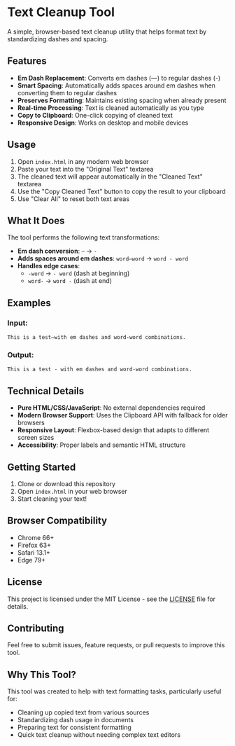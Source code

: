 # Text Cleanup Tool

A simple, browser-based text cleanup utility that helps format text by standardizing dashes and spacing.

## Features

- **Em Dash Replacement**: Converts em dashes (—) to regular dashes (-)
- **Smart Spacing**: Automatically adds spaces around em dashes when converting them to regular dashes
- **Preserves Formatting**: Maintains existing spacing when already present
- **Real-time Processing**: Text is cleaned automatically as you type
- **Copy to Clipboard**: One-click copying of cleaned text
- **Responsive Design**: Works on desktop and mobile devices

## Usage

1. Open `index.html` in any modern web browser
2. Paste your text into the "Original Text" textarea
3. The cleaned text will appear automatically in the "Cleaned Text" textarea
4. Use the "Copy Cleaned Text" button to copy the result to your clipboard
5. Use "Clear All" to reset both text areas

## What It Does

The tool performs the following text transformations:

- **Em dash conversion**: `—` → `-`
- **Adds spaces around em dashes**: `word—word` → `word - word`
- **Handles edge cases**: 
  - `-word` → `- word` (dash at beginning)
  - `word-` → `word -` (dash at end)

## Examples

### Input:
```
This is a test—with em dashes and word-word combinations.
```

### Output:
```
This is a test - with em dashes and word-word combinations.
```

## Technical Details

- **Pure HTML/CSS/JavaScript**: No external dependencies required
- **Modern Browser Support**: Uses the Clipboard API with fallback for older browsers
- **Responsive Layout**: Flexbox-based design that adapts to different screen sizes
- **Accessibility**: Proper labels and semantic HTML structure

## Getting Started

1. Clone or download this repository
2. Open `index.html` in your web browser
3. Start cleaning your text!

## Browser Compatibility

- Chrome 66+
- Firefox 63+
- Safari 13.1+
- Edge 79+

## License

This project is licensed under the MIT License - see the [LICENSE](LICENSE) file for details.

## Contributing

Feel free to submit issues, feature requests, or pull requests to improve this tool.

## Why This Tool?

This tool was created to help with text formatting tasks, particularly useful for:
- Cleaning up copied text from various sources
- Standardizing dash usage in documents
- Preparing text for consistent formatting
- Quick text cleanup without needing complex text editors 